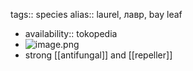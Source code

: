 tags:: species
alias:: laurel, лавр, bay leaf

- availability:: tokopedia
- ![image.png](https://peach-geographical-bat-397.mypinata.cloud/ipfs/QmTJGjjqcgRXQZHsUL1tBJuyGvgzMsJvr4roAPwtrqACK7)
- strong [[antifungal]] and [[repeller]]